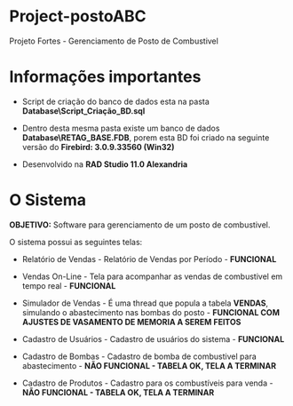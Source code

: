 # Project-postoABC
Projeto Fortes - Gerenciamento de Posto de Combustivel

# Informações importantes

* Script de criação do banco de dados esta na pasta **Database\Script_Criação_BD.sql**

* Dentro desta mesma pasta existe um banco de dados  **Database\RETAG_BASE.FDB**, porem esta BD foi criado na seguinte versão do **Firebird: 3.0.9.33560 (Win32)**

* Desenvolvido na **RAD Studio 11.0 Alexandria**

# O Sistema

**OBJETIVO:** Software para gerenciamento de um posto de combustivel.

O sistema possui as seguintes telas:

* Relatório de Vendas - Relatório de Vendas por Período - **FUNCIONAL**
* Vendas On-Line - Tela para acompanhar as vendas de combustivel em tempo real - **FUNCIONAL**

* Simulador de Vendas - É uma thread que popula a tabela **VENDAS**, simulando o abastecimento nas bombas do posto - **FUNCIONAL COM AJUSTES DE VASAMENTO DE MEMORIA A SEREM FEITOS**

* Cadastro de Usuários - Cadastro de usuários do sistema - **FUNCIONAL**
* Cadastro de Bombas - Cadastro de bomba de combustivel para abastecimento - **NÃO FUNCIONAL - TABELA OK, TELA A TERMINAR**
* Cadastro de Produtos - Cadastro para os combustíveis para venda - **NÃO FUNCIONAL - TABELA OK, TELA A TERMINAR**


